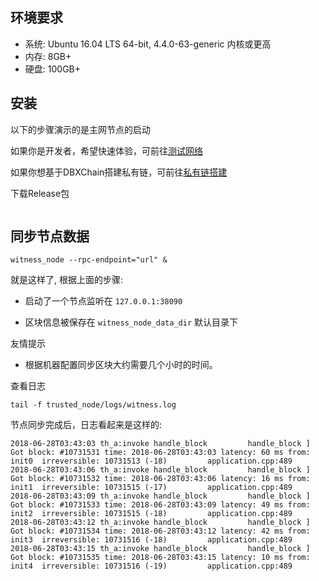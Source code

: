 
## 环境要求
* 系统: Ubuntu 16.04 LTS 64-bit, 4.4.0-63-generic 内核或更高
* 内存: 8GB+
* 硬盘: 100GB+

## 安装
以下的步骤演示的是主网节点的启动

如果你是开发者，希望快速体验，可前往[测试网络](testnet/introduction.md) 

如果你想基于DBXChain搭建私有链，可前往[私有链搭建](dbxchain/private-chain.md)

下载Release包

```
```

## 同步节点数据

```
witness_node --rpc-endpoint="url" &
```

就是这样了, 根据上面的步骤:

* 启动了一个节点监听在 `127.0.0.1:38090`

* 区块信息被保存在 `witness_node_data_dir` 默认目录下

友情提示

* 根据机器配置同步区块大约需要几个小时的时间。


查看日志

```
tail -f trusted_node/logs/witness.log
```

节点同步完成后，日志看起来是这样的:

```
2018-06-28T03:43:03 th_a:invoke handle_block         handle_block ] Got block: #10731531 time: 2018-06-28T03:43:03 latency: 60 ms from: init0  irreversible: 10731513 (-18)			application.cpp:489
2018-06-28T03:43:06 th_a:invoke handle_block         handle_block ] Got block: #10731532 time: 2018-06-28T03:43:06 latency: 16 ms from: init1  irreversible: 10731515 (-17)			application.cpp:489
2018-06-28T03:43:09 th_a:invoke handle_block         handle_block ] Got block: #10731533 time: 2018-06-28T03:43:09 latency: 49 ms from: init2  irreversible: 10731515 (-18)			application.cpp:489
2018-06-28T03:43:12 th_a:invoke handle_block         handle_block ] Got block: #10731534 time: 2018-06-28T03:43:12 latency: 42 ms from: init3  irreversible: 10731516 (-18)			application.cpp:489
2018-06-28T03:43:15 th_a:invoke handle_block         handle_block ] Got block: #10731535 time: 2018-06-28T03:43:15 latency: 10 ms from: init4  irreversible: 10731516 (-19)			application.cpp:489
```
